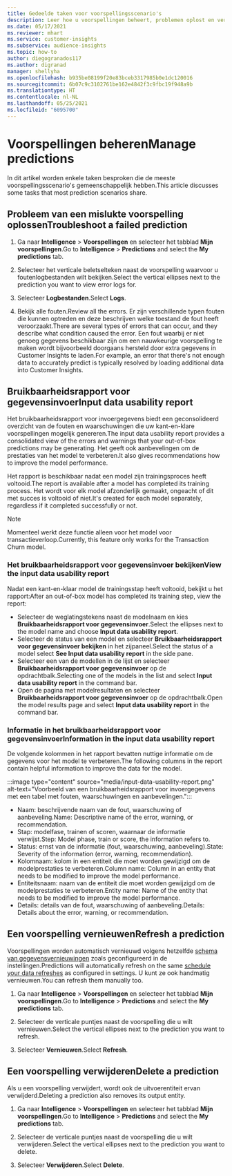 ```yaml
---
title: Gedeelde taken voor voorspellingsscenario's
description: Leer hoe u voorspellingen beheert, problemen oplost en verfijnt.
ms.date: 05/17/2021
ms.reviewer: mhart
ms.service: customer-insights
ms.subservice: audience-insights
ms.topic: how-to
author: diegogranados117
ms.author: digranad
manager: shellyha
ms.openlocfilehash: b935be08199f20e83bceb3317985b0e1dc120016
ms.sourcegitcommit: 6b07c9c3102761be162e4842f3c9fbc19f948a9b
ms.translationtype: HT
ms.contentlocale: nl-NL
ms.lasthandoff: 05/25/2021
ms.locfileid: "6095700"
---
```

# <a name="manage-predictions"></a><span data-ttu-id="77101-103">Voorspellingen beheren</span><span class="sxs-lookup"><span data-stu-id="77101-103">Manage predictions</span></span>

<span data-ttu-id="77101-104">In dit artikel worden enkele taken besproken die de meeste voorspellingsscenario's gemeenschappelijk hebben.</span><span class="sxs-lookup"><span data-stu-id="77101-104">This article discusses some tasks that most prediction scenarios share.</span></span>

## <a name="troubleshoot-a-failed-prediction"></a><span data-ttu-id="77101-105">Probleem van een mislukte voorspelling oplossen</span><span class="sxs-lookup"><span data-stu-id="77101-105">Troubleshoot a failed prediction</span></span>

1. <span data-ttu-id="77101-106">Ga naar **Intelligence** > **Voorspellingen** en selecteer het tabblad **Mijn voorspellingen**.</span><span class="sxs-lookup"><span data-stu-id="77101-106">Go to **Intelligence** > **Predictions** and select the **My predictions** tab.</span></span>

1. <span data-ttu-id="77101-107">Selecteer het verticale beletselteken naast de voorspelling waarvoor u foutenlogbestanden wilt bekijken.</span><span class="sxs-lookup"><span data-stu-id="77101-107">Select the vertical ellipses next to the prediction you want to view error logs for.</span></span>

1. <span data-ttu-id="77101-108">Selecteer **Logbestanden**.</span><span class="sxs-lookup"><span data-stu-id="77101-108">Select **Logs**.</span></span>

1. <span data-ttu-id="77101-109">Bekijk alle fouten.</span><span class="sxs-lookup"><span data-stu-id="77101-109">Review all the errors.</span></span> <span data-ttu-id="77101-110">Er zijn verschillende typen fouten die kunnen optreden en deze beschrijven welke toestand de fout heeft veroorzaakt.</span><span class="sxs-lookup"><span data-stu-id="77101-110">There are several types of errors that can occur, and they describe what condition caused the error.</span></span> <span data-ttu-id="77101-111">Een fout waarbij er niet genoeg gegevens beschikbaar zijn om een nauwkeurige voorspelling te maken wordt bijvoorbeeld doorgaans hersteld door extra gegevens in Customer Insights te laden.</span><span class="sxs-lookup"><span data-stu-id="77101-111">For example, an error that there's not enough data to accurately predict is typically resolved by loading additional data into Customer Insights.</span></span>

## <a name="input-data-usability-report"></a><span data-ttu-id="77101-112">Bruikbaarheidsrapport voor gegevensinvoer</span><span class="sxs-lookup"><span data-stu-id="77101-112">Input data usability report</span></span>

<span data-ttu-id="77101-113">Het bruikbaarheidsrapport voor invoergegevens biedt een geconsolideerd overzicht van de fouten en waarschuwingen die uw kant-en-klare voorspellingen mogelijk genereren.</span><span class="sxs-lookup"><span data-stu-id="77101-113">The input data usability report provides a consolidated view of the errors and warnings that your out-of-box predictions may be generating.</span></span> <span data-ttu-id="77101-114">Het geeft ook aanbevelingen om de prestaties van het model te verbeteren.</span><span class="sxs-lookup"><span data-stu-id="77101-114">It also gives recommendations how to improve the model performance.</span></span>

<span data-ttu-id="77101-115">Het rapport is beschikbaar nadat een model zijn trainingsproces heeft voltooid.</span><span class="sxs-lookup"><span data-stu-id="77101-115">The report is available after a model has completed its training process.</span></span> <span data-ttu-id="77101-116">Het wordt voor elk model afzonderlijk gemaakt, ongeacht of dit met succes is voltooid of niet.</span><span class="sxs-lookup"><span data-stu-id="77101-116">It's created for each model separately, regardless if it completed successfully or not.</span></span>

> [!NOTE]
> <span data-ttu-id="77101-117">Momenteel werkt deze functie alleen voor het model voor transactieverloop.</span><span class="sxs-lookup"><span data-stu-id="77101-117">Currently, this feature only works for the Transaction Churn model.</span></span>

### <a name="view-the-input-data-usability-report"></a><span data-ttu-id="77101-118">Het bruikbaarheidsrapport voor gegevensinvoer bekijken</span><span class="sxs-lookup"><span data-stu-id="77101-118">View the input data usability report</span></span>

<span data-ttu-id="77101-119">Nadat een kant-en-klaar model de trainingsstap heeft voltooid, bekijkt u het rapport:</span><span class="sxs-lookup"><span data-stu-id="77101-119">After an out-of-box model has completed its training step, view the report:</span></span>
- <span data-ttu-id="77101-120">Selecteer de weglatingstekens naast de modelnaam en kies **Bruikbaarheidsrapport voor gegevensinvoer**.</span><span class="sxs-lookup"><span data-stu-id="77101-120">Select the ellipses next to the model name and choose **Input data usability report**.</span></span>
- <span data-ttu-id="77101-121">Selecteer de status van een model en selecteer **Bruikbaarheidsrapport voor gegevensinvoer bekijken** in het zijpaneel.</span><span class="sxs-lookup"><span data-stu-id="77101-121">Select the status of a model select **See Input data usability report** in the side pane.</span></span>
- <span data-ttu-id="77101-122">Selecteer een van de modellen in de lijst en selecteer **Bruikbaarheidsrapport voor gegevensinvoer** op de opdrachtbalk.</span><span class="sxs-lookup"><span data-stu-id="77101-122">Selecting one of the models in the list and select **Input data usability report** in the command bar.</span></span>
- <span data-ttu-id="77101-123">Open de pagina met modelresultaten en selecteer **Bruikbaarheidsrapport voor gegevensinvoer** op de opdrachtbalk.</span><span class="sxs-lookup"><span data-stu-id="77101-123">Open the model results page and select **Input data usability report** in the command bar.</span></span>

### <a name="information-in-the-input-data-usability-report"></a><span data-ttu-id="77101-124">Informatie in het bruikbaarheidsrapport voor gegevensinvoer</span><span class="sxs-lookup"><span data-stu-id="77101-124">Information in the input data usability report</span></span>

<span data-ttu-id="77101-125">De volgende kolommen in het rapport bevatten nuttige informatie om de gegevens voor het model te verbeteren.</span><span class="sxs-lookup"><span data-stu-id="77101-125">The following columns in the report contain helpful information to improve the data for the model.</span></span>

:::image type="content" source="media/input-data-usability-report.png" alt-text="Voorbeeld van een bruikbaarheidsrapport voor invoergegevens met een tabel met fouten, waarschuwingen en aanbevelingen.":::

- <span data-ttu-id="77101-127">Naam: beschrijvende naam van de fout, waarschuwing of aanbeveling.</span><span class="sxs-lookup"><span data-stu-id="77101-127">Name: Descriptive name of the error, warning, or recommendation.</span></span>
- <span data-ttu-id="77101-128">Stap: modelfase, trainen of scoren, waarnaar de informatie verwijst.</span><span class="sxs-lookup"><span data-stu-id="77101-128">Step: Model phase, train or score, the information refers to.</span></span>
- <span data-ttu-id="77101-129">Status: ernst van de informatie (fout, waarschuwing, aanbeveling).</span><span class="sxs-lookup"><span data-stu-id="77101-129">State: Severity of the information (error, warning, recommendation).</span></span>
- <span data-ttu-id="77101-130">Kolomnaam: kolom in een entiteit die moet worden gewijzigd om de modelprestaties te verbeteren.</span><span class="sxs-lookup"><span data-stu-id="77101-130">Column name: Column in an entity that needs to be modified to improve the model performance.</span></span>
- <span data-ttu-id="77101-131">Entiteitsnaam: naam van de entiteit die moet worden gewijzigd om de modelprestaties te verbeteren.</span><span class="sxs-lookup"><span data-stu-id="77101-131">Entity name: Name of the entity that needs to be modified to improve the model performance.</span></span>
- <span data-ttu-id="77101-132">Details: details van de fout, waarschuwing of aanbeveling.</span><span class="sxs-lookup"><span data-stu-id="77101-132">Details: Details about the error, warning, or recommendation.</span></span>

## <a name="refresh-a-prediction"></a><span data-ttu-id="77101-133">Een voorspelling vernieuwen</span><span class="sxs-lookup"><span data-stu-id="77101-133">Refresh a prediction</span></span>

<span data-ttu-id="77101-134">Voorspellingen worden automatisch vernieuwd volgens hetzelfde [schema van gegevensvernieuwingen](system.md#schedule-tab) zoals geconfigureerd in de instellingen.</span><span class="sxs-lookup"><span data-stu-id="77101-134">Predictions will automatically refresh on the same [schedule your data refreshes](system.md#schedule-tab) as configured in settings.</span></span> <span data-ttu-id="77101-135">U kunt ze ook handmatig vernieuwen.</span><span class="sxs-lookup"><span data-stu-id="77101-135">You can refresh them manually too.</span></span>

1. <span data-ttu-id="77101-136">Ga naar **Intelligence** > **Voorspellingen** en selecteer het tabblad **Mijn voorspellingen**.</span><span class="sxs-lookup"><span data-stu-id="77101-136">Go to **Intelligence** > **Predictions** and select the **My predictions** tab.</span></span>

1. <span data-ttu-id="77101-137">Selecteer de verticale puntjes naast de voorspelling die u wilt vernieuwen.</span><span class="sxs-lookup"><span data-stu-id="77101-137">Select the vertical ellipses next to the prediction you want to refresh.</span></span>

1. <span data-ttu-id="77101-138">Selecteer **Vernieuwen**.</span><span class="sxs-lookup"><span data-stu-id="77101-138">Select **Refresh**.</span></span>

## <a name="delete-a-prediction"></a><span data-ttu-id="77101-139">Een voorspelling verwijderen</span><span class="sxs-lookup"><span data-stu-id="77101-139">Delete a prediction</span></span>

<span data-ttu-id="77101-140">Als u een voorspelling verwijdert, wordt ook de uitvoerentiteit ervan verwijderd.</span><span class="sxs-lookup"><span data-stu-id="77101-140">Deleting a prediction also removes its output entity.</span></span>

1. <span data-ttu-id="77101-141">Ga naar **Intelligence** > **Voorspellingen** en selecteer het tabblad **Mijn voorspellingen**.</span><span class="sxs-lookup"><span data-stu-id="77101-141">Go to **Intelligence** > **Predictions** and select the **My predictions** tab.</span></span>

1. <span data-ttu-id="77101-142">Selecteer de verticale puntjes naast de voorspelling die u wilt verwijderen.</span><span class="sxs-lookup"><span data-stu-id="77101-142">Select the vertical ellipses next to the prediction you want to delete.</span></span>

1. <span data-ttu-id="77101-143">Selecteer **Verwijderen**.</span><span class="sxs-lookup"><span data-stu-id="77101-143">Select **Delete**.</span></span>

